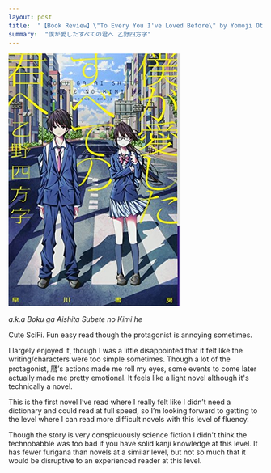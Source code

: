 ```yaml
---
layout: post
title:  "【Book Review】\"To Every You I've Loved Before\" by Yomoji Otono：Cute sci-fi and a fun easy read"
summary:  "僕が愛したすべての君へ 乙野四方字"
---
```


<img src="/images/bokuai.jpg" class="float-md-right ml-3"/>

*a.k.a Boku ga Aishita Subete no Kimi he*

Cute SciFi. Fun easy read though the protagonist is annoying sometimes.

I largely enjoyed it, though I was a little disappointed that it felt like the writing/characters were too simple sometimes. 
Though a lot of the protagonist, 暦’s actions made me roll my eyes, some events to come later actually made me pretty emotional. 
It feels like a light novel although it's technically a novel.

This is the first novel I’ve read where I really felt like I didn’t need a dictionary and could read at full speed, 
so I’m looking forward to getting to the level where I can read more difficult novels with this level of fluency.

Though the story is very conspicuously science fiction I didn't think the technobabble was too bad if you have solid 
kanji knowledge at this level. It has fewer furigana than novels at a similar level, but not so much that it would be 
disruptive to an experienced reader at this level.

